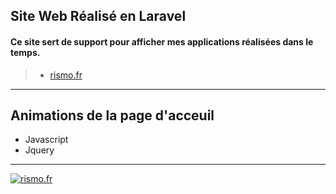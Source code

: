 ## Site Web Réalisé en Laravel 
#### Ce site sert de support pour afficher mes applications réalisées dans le temps.
> - [rismo.fr](https://rismo.fr/)
***
## Animations de la page d'acceuil 
* Javascript
* Jquery

***
[![rismo.fr](https://zupimages.net/up/20/52/lwwq.png)](https://rismo.fr)



